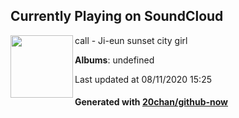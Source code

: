 ## Currently Playing on SoundCloud

[<img align="left" width="100" src="https://i1.sndcdn.com/artworks-000592037303-m9i1e9-t120x120.jpg">](https://soundcloud.com/puticall/ji-eun-sunset-city-girl)

call - Ji-eun sunset city girl

**Albums**: undefined

Last updated at 08/11/2020 15:25

#### Generated with [20chan/github-now](https://github.com/20chan/github-now)


<!--
**20chan/20chan** is a ✨ _special_ ✨ repository because its `README.md` (this file) appears on your GitHub profile.

Here are some ideas to get you started:

- 🔭 I’m currently working on ...
- 🌱 I’m currently learning ...
- 👯 I’m looking to collaborate on ...
- 🤔 I’m looking for help with ...
- 💬 Ask me about ...
- 📫 How to reach me: ...
- 😄 Pronouns: ...
- ⚡ Fun fact: ...
-->
